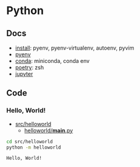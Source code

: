 # Python

## Docs

- [install](docs/install.md): pyenv, pyenv-virtualenv, autoenv, pyvim
- [pyenv](docs/pyenv.md)
- [conda](docs/conda.md): miniconda, conda env
- [poetry](docs/poetry.md): zsh
- [jupyter](docs/jupyter.md)

## Code

### Hello, World!

- [src/helloworld](src/helloworld)
  - [helloworld/__main__.py](src/helloworld/helloworld/__main__.py)

```bash
cd src/helloworld
python -m helloworld

Hello, World!
```
